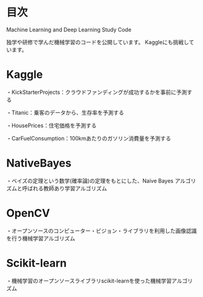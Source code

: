 # 目次
Machine Learning and Deep Learning Study Code

独学や研修で学んだ機械学習のコードを公開しています。
Kaggleにも挑戦しています。

# Kaggle
・KickStarterProjects：クラウドファンディングが成功するかを事前に予測する

・Titanic：乗客のデータから、生存率を予測する

・HousePrices：住宅価格を予測する

・CarFuelConsumption：100kmあたりのガソリン消費量を予測する

# NativeBayes
・ベイズの定理という数学(確率論)の定理をもとにした、Naive Bayes アルゴリズムと呼ばれる教師あり学習アルゴリズム

# OpenCV
・オープンソースのコンピューター・ビジョン・ライブラリを利用した画像認識を行う機械学習アルゴリズム

# Scikit-learn
・機械学習のオープンソースライブラリscikit-learnを使った機械学習アルゴリズム

